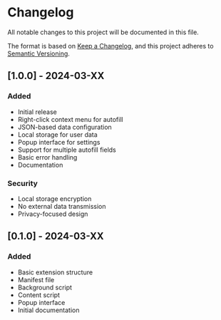 # Changelog

All notable changes to this project will be documented in this file.

The format is based on [Keep a Changelog](https://keepachangelog.com/en/1.0.0/),
and this project adheres to [Semantic Versioning](https://semver.org/spec/v2.0.0.html).

## [1.0.0] - 2024-03-XX

### Added

- Initial release
- Right-click context menu for autofill
- JSON-based data configuration
- Local storage for user data
- Popup interface for settings
- Support for multiple autofill fields
- Basic error handling
- Documentation

### Security

- Local storage encryption
- No external data transmission
- Privacy-focused design

## [0.1.0] - 2024-03-XX

### Added

- Basic extension structure
- Manifest file
- Background script
- Content script
- Popup interface
- Initial documentation

